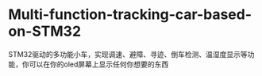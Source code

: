 # Multi-function-tracking-car-based-on-STM32
STM32驱动的多功能小车，实现调速、避障、寻迹、倒车检测、温湿度显示等功能，你可以在你的oled屏幕上显示任何你想要的东西
